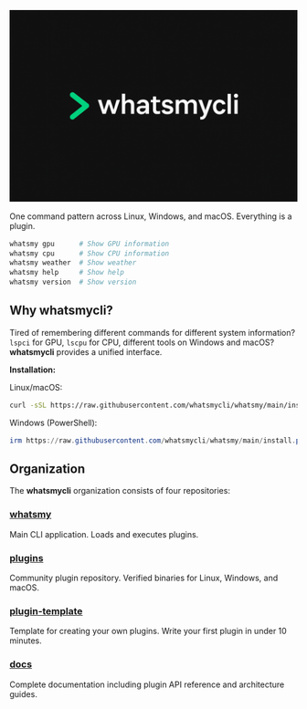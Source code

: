 ![Banner](https://raw.githubusercontent.com/whatsmycli/.github/refs/heads/main/profile/banner.png)

One command pattern across Linux, Windows, and macOS. Everything is a plugin.

```bash
whatsmy gpu      # Show GPU information
whatsmy cpu      # Show CPU information  
whatsmy weather  # Show weather
whatsmy help     # Show help
whatsmy version  # Show version
```

## Why whatsmycli?

Tired of remembering different commands for different system information? `lspci` for GPU, `lscpu` for CPU, different tools on Windows and macOS? **whatsmycli** provides a unified interface.

**Installation:**

Linux/macOS:
```bash
curl -sSL https://raw.githubusercontent.com/whatsmycli/whatsmy/main/install.sh | bash
```

Windows (PowerShell):
```powershell
irm https://raw.githubusercontent.com/whatsmycli/whatsmy/main/install.ps1 | iex
```

## Organization

The **whatsmycli** organization consists of four repositories:

### [whatsmy](https://github.com/whatsmycli/whatsmy)
Main CLI application. Loads and executes plugins.

### [plugins](https://github.com/whatsmycli/plugins)
Community plugin repository. Verified binaries for Linux, Windows, and macOS.

### [plugin-template](https://github.com/whatsmycli/plugin-template)
Template for creating your own plugins. Write your first plugin in under 10 minutes.

### [docs](https://github.com/whatsmycli/docs)
Complete documentation including plugin API reference and architecture guides.
